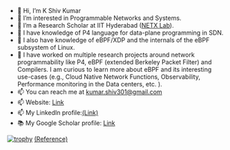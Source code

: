 - 👋 Hi, I’m K Shiv Kumar
- 👀 I’m interested in Programmable Networks and Systems.
- 🌱 I’m a Research Scholar at IIT Hyderabad ([NETX Lab](https://www.netxiith.in/)).
- 🌱 I have knowledge of P4 language for data-plane programming in SDN.
- 🌱 I also have knowledge of eBPF/XDP and the internals of the eBPF subsystem of Linux.
- 💞️ I have worked on multiple research projects around network programmability like P4, eBPF (extended Berkeley Packet Filter) and Compilers. I am curious to learn more about eBPF and its interesting use-cases (e.g., Cloud Native Network Functions, Observability, Performance monitoring in the Data centers, etc. ).
- 📫 You can reach me at kumar.shiv301@gmail.com
- 📫 Website: [Link](https://kumarkshiv.github.io/) 
- 📫 My LinkedIn profile:[(Link)](https://in.linkedin.com/in/kumarkshiv)
- 📚 My Google Scholar profile: [Link](https://scholar.google.com/citations?user=a5Js3uMAAAAJ&hl=en)

<!---
shivkumar301/shivkumar301 is a ✨ special ✨ repository because its `README.md` (this file) appears on your GitHub profile.
You can click the Preview link to take a look at your changes.
--->

[![trophy](https://github-profile-trophy.vercel.app/?username=kumarkshiv)]()
[(Reference)](https://github.com/ryo-ma/github-profile-trophy)
